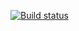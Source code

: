 [![Build status](https://ci.appveyor.com/api/projects/status/xv0ip4386btpot79?svg=true)](https://ci.appveyor.com/project/EvGri147/patterns)
